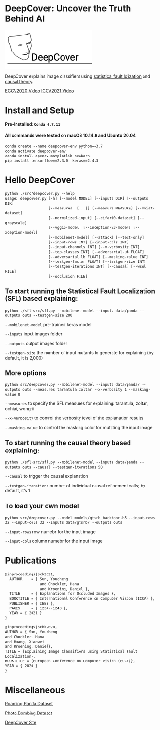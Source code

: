 # DeepCover: Uncover the Truth Behind AI

![alt text](images/deepcover-logo.png)

DeepCover explains image classifiers using [statistical fault lolization](https://www.ecva.net/papers/eccv_2020/papers_ECCV/papers/123730392.pdf) and 
[causal theory](https://openaccess.thecvf.com/content/ICCV2021/papers/Chockler_Explanations_for_Occluded_Images_ICCV_2021_paper.pdf).

[ECCV2020 Video](https://www.youtube.com/watch?v=vTyfOBAGm_o) [ICCV2021 Video](https://www.cprover.org/deepcover/iccv2021/iccv2021-talk-compatible.mp4) 

# Install and Setup
#### Pre-Installed: `Conda 4.7.11`
#### All commands were tested on macOS 10.14.6 and Ubuntu 20.04
```
conda create --name deepcover-env python==3.7
conda activate deepcover-env
conda install opencv matplotlib seaborn
pip install tensorflow==2.3.0  keras==2.4.3
```

# Hello DeepCover
```
python ./src/deepcover.py --help
usage: deepcover.py [-h] [--model MODEL] [--inputs DIR] [--outputs DIR]
                    [--measures  [...]] [--measure MEASURE] [--mnist-dataset]
                    [--normalized-input] [--cifar10-dataset] [--grayscale]
                    [--vgg16-model] [--inception-v3-model] [--xception-model]
                    [--mobilenet-model] [--attack] [--text-only]
                    [--input-rows INT] [--input-cols INT]
                    [--input-channels INT] [--x-verbosity INT]
                    [--top-classes INT] [--adversarial-ub FLOAT]
                    [--adversarial-lb FLOAT] [--masking-value INT]
                    [--testgen-factor FLOAT] [--testgen-size INT]
                    [--testgen-iterations INT] [--causal] [--wsol FILE]
                    [--occlusion FILE]
```


## To start running the Statistical Fault Localization (SFL) based explaining:
```
python ./sfl-src/sfl.py --mobilenet-model --inputs data/panda --outputs outs --testgen-size 200
```
`--mobilenet-model`   pre-trained keras model 

`--inputs`            input images folder

`--outputs`           output images folder

`--testgen-size`      the number of input mutants to generate for explaining (by default, it is 2,000) 


## More options
```
python src/deepcover.py --mobilenet-model --inputs data/panda/ --outputs outs --measures tarantula zoltar --x-verbosity 1 --masking-value 0
```
`--measures`      to specify the SFL measures for explaining: tarantula, zoltar, ochiai, wong-ii

`--x-verbosity`   to control the verbosity level of the explanation results

`--masking-value` to control the masking color for mutating the input image


## To start running the causal theory based explaining:
```
python ./sfl-src/sfl.py --mobilenet-model --inputs data/panda --outputs outs --causal --testgen-iterations 50
```
`--causal`              to trigger the causal explanation

`--testgen-iterations`  number of individual causal refinement calls; by default, it’s 1  

## To load your own model
```
python src/deepcover.py --model models/gtsrb_backdoor.h5 --input-rows 32 --input-cols 32 --inputs data/gtsrb/ --outputs outs
```
`--input-rows`    row numebr for the input image 

`--input-cols`    column numebr for the input image 



# Publications
```
@inproceedings{sck2021,
  AUTHOR    = { Sun, Youcheng
                and Chockler, Hana
                and Kroening, Daniel },
  TITLE     = { Explanations for Occluded Images },
  BOOKTITLE = { International Conference on Computer Vision (ICCV) },
  PUBLISHER = { IEEE },
  PAGES     = { 1234--1243 },
  YEAR = { 2021 }
}
```
```
@inproceedings{schk2020,
AUTHOR = { Sun, Youcheng
and Chockler, Hana
and Huang, Xiaowei
and Kroening, Daniel},
TITLE = {Explaining Image Classifiers using Statistical Fault Localization},
BOOKTITLE = {European Conference on Computer Vision (ECCV)},
YEAR = { 2020 }
}
```

# Miscellaneous
[Roaming Panda Dataset](https://github.com/theyoucheng/deepcover/tree/master/roaming-panda/)

[Photo Bombing Dataset](https://github.com/theyoucheng/deepcover/tree/master/data/photobombing/)

[DeepCover Site](https://www.cprover.org/deepcover/)
